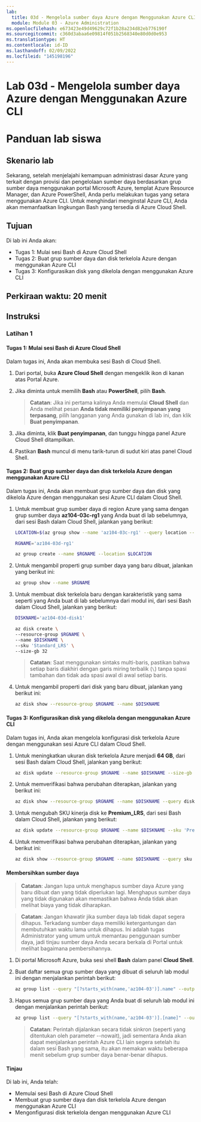 ```yaml
---
lab:
  title: 03d - Mengelola sumber daya Azure dengan Menggunakan Azure CLI
  module: Module 03 - Azure Administration
ms.openlocfilehash: e673423e49d49629c72f1b28a234d82eb776190f
ms.sourcegitcommit: c360d3abaa6e09814f051b2568340e80d0d0e953
ms.translationtype: HT
ms.contentlocale: id-ID
ms.lasthandoff: 02/09/2022
ms.locfileid: "145198196"
---
```

# <a name="lab-03d---manage-azure-resources-by-using-azure-cli"></a>Lab 03d - Mengelola sumber daya Azure dengan Menggunakan Azure CLI
# <a name="student-lab-manual"></a>Panduan lab siswa

## <a name="lab-scenario"></a>Skenario lab

Sekarang, setelah menjelajahi kemampuan administrasi dasar Azure yang terkait dengan provisi dan pengelolaan sumber daya berdasarkan grup sumber daya menggunakan portal Microsoft Azure, templat Azure Resource Manager, dan Azure PowerShell, Anda perlu melakukan tugas yang setara menggunakan Azure CLI. Untuk menghindari menginstal Azure CLI, Anda akan memanfaatkan lingkungan Bash yang tersedia di Azure Cloud Shell.

## <a name="objectives"></a>Tujuan

Di lab ini Anda akan:

+ Tugas 1: Mulai sesi Bash di Azure Cloud Shell
+ Tugas 2: Buat grup sumber daya dan disk terkelola Azure dengan menggunakan Azure CLI
+ Tugas 3: Konfigurasikan disk yang dikelola dengan menggunakan Azure CLI

## <a name="estimated-timing-20-minutes"></a>Perkiraan waktu: 20 menit

## <a name="instructions"></a>Instruksi

### <a name="exercise-1"></a>Latihan 1

#### <a name="task-1-start-a-bash-session-in-azure-cloud-shell"></a>Tugas 1: Mulai sesi Bash di Azure Cloud Shell

Dalam tugas ini, Anda akan membuka sesi Bash di Cloud Shell. 

1. Dari portal, buka **Azure Cloud Shell** dengan mengeklik ikon di kanan atas Portal Azure.

1. Jika diminta untuk memilih **Bash** atau **PowerShell**, pilih **Bash**. 

    >**Catatan**: Jika ini pertama kalinya Anda memulai **Cloud Shell** dan Anda melihat pesan **Anda tidak memiliki penyimpanan yang terpasang**, pilih langganan yang Anda gunakan di lab ini, dan klik **Buat penyimpanan**. 

1. Jika diminta, klik **Buat penyimpanan**, dan tunggu hingga panel Azure Cloud Shell ditampilkan. 

1. Pastikan **Bash** muncul di menu tarik-turun di sudut kiri atas panel Cloud Shell.

#### <a name="task-2-create-a-resource-group-and-an-azure-managed-disk-by-using-azure-cli"></a>Tugas 2: Buat grup sumber daya dan disk terkelola Azure dengan menggunakan Azure CLI

Dalam tugas ini, Anda akan membuat grup sumber daya dan disk yang dikelola Azure dengan menggunakan sesi Azure CLI dalam Cloud Shell.

1. Untuk membuat grup sumber daya di region Azure yang sama dengan grup sumber daya **az104-03c-rg1** yang Anda buat di lab sebelumnya, dari sesi Bash dalam Cloud Shell, jalankan yang berikut:

   ```sh
   LOCATION=$(az group show --name 'az104-03c-rg1' --query location --out tsv)

   RGNAME='az104-03d-rg1'

   az group create --name $RGNAME --location $LOCATION
   ```
1. Untuk mengambil properti grup sumber daya yang baru dibuat, jalankan yang berikut ini:

   ```sh
   az group show --name $RGNAME
   ```
1. Untuk membuat disk terkelola baru dengan karakteristik yang sama seperti yang Anda buat di lab sebelumnya dari modul ini, dari sesi Bash dalam Cloud Shell, jalankan yang berikut:

   ```sh
   DISKNAME='az104-03d-disk1'

   az disk create \
   --resource-group $RGNAME \
   --name $DISKNAME \
   --sku 'Standard_LRS' \
   --size-gb 32
   ```
    >**Catatan**: Saat menggunakan sintaks multi-baris, pastikan bahwa setiap baris diakhiri dengan garis miring terbalik (`\`) tanpa spasi tambahan dan tidak ada spasi awal di awal setiap baris.

1. Untuk mengambil properti dari disk yang baru dibuat, jalankan yang berikut ini:

   ```sh
   az disk show --resource-group $RGNAME --name $DISKNAME
   ```

#### <a name="task-3-configure-the-managed-disk-by-using-azure-cli"></a>Tugas 3: Konfigurasikan disk yang dikelola dengan menggunakan Azure CLI

Dalam tugas ini, Anda akan mengelola konfigurasi disk terkelola Azure dengan menggunakan sesi Azure CLI dalam Cloud Shell. 

1. Untuk meningkatkan ukuran disk terkelola Azure menjadi **64 GB**, dari sesi Bash dalam Cloud Shell, jalankan yang berikut:

   ```sh
   az disk update --resource-group $RGNAME --name $DISKNAME --size-gb 64
   ```

1. Untuk memverifikasi bahwa perubahan diterapkan, jalankan yang berikut ini:

   ```sh
   az disk show --resource-group $RGNAME --name $DISKNAME --query diskSizeGb
   ```

1. Untuk mengubah SKU kinerja disk ke **Premium_LRS**, dari sesi Bash dalam Cloud Shell, jalankan yang berikut:

   ```sh
   az disk update --resource-group $RGNAME --name $DISKNAME --sku 'Premium_LRS'
   ```

1. Untuk memverifikasi bahwa perubahan diterapkan, jalankan yang berikut ini:

   ```sh
   az disk show --resource-group $RGNAME --name $DISKNAME --query sku
   ```

#### <a name="clean-up-resources"></a>Membersihkan sumber daya

 > **Catatan**: Jangan lupa untuk menghapus sumber daya Azure yang baru dibuat dan yang tidak diperlukan lagi. Menghapus sumber daya yang tidak digunakan akan memastikan bahwa Anda tidak akan melihat biaya yang tidak diharapkan.

 > **Catatan**:  Jangan khawatir jika sumber daya lab tidak dapat segera dihapus. Terkadang sumber daya memiliki ketergantungan dan membutuhkan waktu lama untuk dihapus. Ini adalah tugas Administrator yang umum untuk memantau penggunaan sumber daya, jadi tinjau sumber daya Anda secara berkala di Portal untuk melihat bagaimana pembersihannya. 

1. Di portal Microsoft Azure, buka sesi shell **Bash** dalam panel **Cloud Shell**.

1. Buat daftar semua grup sumber daya yang dibuat di seluruh lab modul ini dengan menjalankan perintah berikut:

   ```sh
   az group list --query "[?starts_with(name,'az104-03')].name" --output tsv
   ```

1. Hapus semua grup sumber daya yang Anda buat di seluruh lab modul ini dengan menjalankan perintah berikut:

   ```sh
   az group list --query "[?starts_with(name,'az104-03')].[name]" --output tsv | xargs -L1 bash -c 'az group delete --name $0 --no-wait --yes'
   ```

    >**Catatan**: Perintah dijalankan secara tidak sinkron (seperti yang ditentukan oleh parameter --nowait), jadi sementara Anda akan dapat menjalankan perintah Azure CLI lain segera setelah itu dalam sesi Bash yang sama, itu akan memakan waktu beberapa menit sebelum grup sumber daya benar-benar dihapus.

#### <a name="review"></a>Tinjau

Di lab ini, Anda telah:

- Memulai sesi Bash di Azure Cloud Shell
- Membuat grup sumber daya dan disk terkelola Azure dengan menggunakan Azure CLI
- Mengonfigurasi disk terkelola dengan menggunakan Azure CLI
